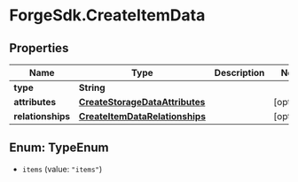 # ForgeSdk.CreateItemData

## Properties
Name | Type | Description | Notes
------------ | ------------- | ------------- | -------------
**type** | **String** |  | 
**attributes** | [**CreateStorageDataAttributes**](CreateStorageDataAttributes.md) |  | [optional] 
**relationships** | [**CreateItemDataRelationships**](CreateItemDataRelationships.md) |  | [optional] 


<a name="TypeEnum"></a>
## Enum: TypeEnum


* `items` (value: `"items"`)




